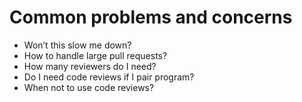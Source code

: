 # Common problems and concerns

- Won’t this slow me down? <!-- .element: class="fragment" data-fragment-index="1" -->
- How to handle large pull requests? <!-- .element: class="fragment" data-fragment-index="2" -->
- How many reviewers do I need? <!-- .element: class="fragment" data-fragment-index="3" -->
- Do I need code reviews if I pair program? <!-- .element: class="fragment" data-fragment-index="4" -->
- When not to use code reviews? <!-- .element: class="fragment" data-fragment-index="5" -->
